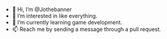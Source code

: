 - 👋 Hi, I’m @Jothebanner
- 👀 I’m interested in like everything.
- 🌱 I’m currently learning game development.
- 📫 Reach me by sending a message through a pull request.

<!---
Jothebanner/Jothebanner is a ✨ special ✨ repository because its `README.md` (this file) appears on your GitHub profile.
You can click the Preview link to take a look at your changes.
--->
